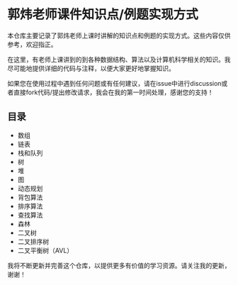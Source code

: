 # 郭炜老师课件知识点/例题实现方式

本仓库主要记录了郭炜老师上课时讲解的知识点和例题的实现方式。这些内容仅供参考，欢迎指正。

在这里，有老师上课讲到的到各种数据结构、算法以及计算机科学相关的知识。我尽可能地提供详细的代码与注释，以便大家更好地掌握知识。

如果您在使用过程中遇到任何问题或有任何建议，请在issue中进行discussion或者直接fork代码/提出修改请求，我会在我的第一时间处理，感谢您的支持！

## 目录

- 数组
- 链表
- 栈和队列
- 树
- 堆
- 图
- 动态规划
- 背包算法
- 排序算法
- 查找算法
- 森林
- 二叉树
- 二叉排序树
- 二叉平衡树（AVL）


我将不断更新并完善这个仓库，以提供更多有价值的学习资源。请关注我的更新，谢谢！
